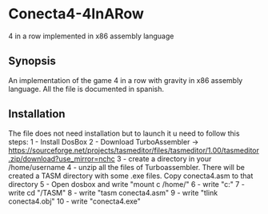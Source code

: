 # Conecta4-4InARow
4 in a row implemented in x86 assembly language

## Synopsis
An implementation of the game 4 in a row with gravity in x86 assembly language.
All the file is documented in spanish.

## Installation
The file does not need installation but to launch it u need to follow this steps:
1 - Install DosBox
2 - Download TurboAssembler -> https://sourceforge.net/projects/tasmeditor/files/tasmeditor/1.00/tasmeditor.zip/download?use_mirror=nchc
3 - create a directory in your /home/username 
4 - unzip all the files of Turboassembler. There will be created a TASM directory with some .exe files. Copy conecta4.asm to that directory 
5 - Open dosbox and write "mount c /home/<username>"
6 - write "c:"
7 - write cd "<directoryunziped>/TASM"
8 - write "tasm conecta4.asm"
9 - write "tlink conecta4.obj"
10 - write "conecta4.exe"
